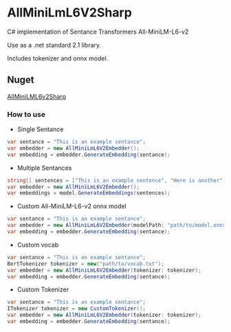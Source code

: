 # AllMiniLmL6V2Sharp
C# implementation of Sentance Transformers All-MiniLM-L6-v2

Use as a .net standard 2.1 library.

Includes tokenizer and onnx model.

## Nuget
[AllMiniLML6v2Sharp](https://www.nuget.org/packages/AllMiniLmL6V2Sharp/)

### How to use
- Single Sentance
```C#
var sentance = "This is an example sentance";
var embedder = new AllMiniLmL6V2Embedder();
var embedding = embedder.GenerateEmbedding(sentance);
```
- Multiple Sentances
```C#
string[] sentences = ["This is an example sentence", "Here is another"];
var embedder = new AllMiniLmL6V2Embedder();
var embeddings = model.GenerateEmbeddings(sentences);
```
- Custom All-MiniLM-L6-v2 onnx model
```C#
var sentance = "This is an example sentance";
var embedder = new AllMiniLmL6V2Embedder(modelPath: "path/to/model.onnx");
var embedding = embedder.GenerateEmbedding(sentance);
```
- Custom vocab
```C#
var sentance = "This is an example sentance";
BertTokenizer tokenizer = new("path/to/vocab.txt");
var embedder = new AllMiniLmL6V2Embedder(tokenizer: tokenizer);
var embedding = embedder.GenerateEmbedding(sentance);
```
- Custom Tokenizer
```C#
var sentance = "This is an example sentance";
ITokenizer tokenizer = new CustomTokenizer();
var embedder = new AllMiniLmL6V2Embedder(tokenizer: tokenizer);
var embedding = embedder.GenerateEmbedding(sentance);
```
